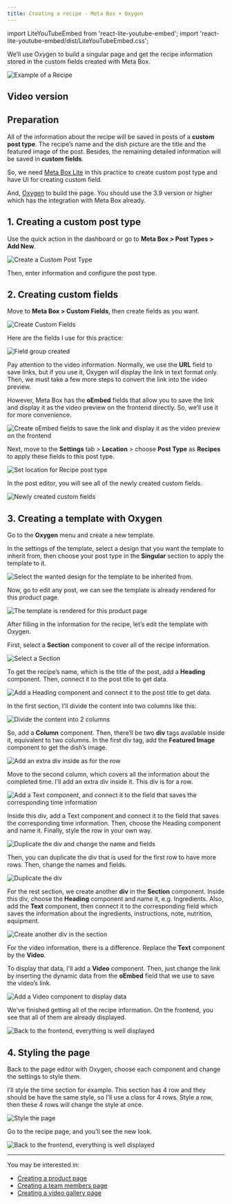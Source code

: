 ```yaml
---
title: Creating a recipe - Meta Box + Oxygen
---
```


import LiteYouTubeEmbed from 'react-lite-youtube-embed';
import 'react-lite-youtube-embed/dist/LiteYouTubeEmbed.css';

We’ll use Oxygen to build a singular page and get the recipe information stored in the custom fields created with Meta Box.

![Example of a Recipe](https://imgur.elightup.com/SCek8XG.png)

## Video version

<LiteYouTubeEmbed id='HZLS8pe2nDk' />

## Preparation

All of the information about the recipe will be saved in posts of a **custom post type**. The recipe’s name and the dish picture are the title and the featured image of the post. Besides, the remaining detailed information will be saved in **custom fields**.

So, we need [Meta Box Lite](https://metabox.io/lite/) in this practice to create custom post type and have UI for creating custom field.

And, [Oxygen](https://oxygenbuilder.com/) to build the page. You should use the 3.9 version or higher which has the integration with Meta Box already.

## 1. Creating a custom post type

Use the quick action in the dashboard or go to **Meta Box > Post Types > Add New**.

![Create a Custom Post Type](https://imgur.elightup.com/68NYL42.png)

Then, enter information and configure the post type.

## 2. Creating custom fields

Move to **Meta Box > Custom Fields**, then create fields as you want.

![Create Custom Fields](https://imgur.elightup.com/hMEoDLf.png)

Here are the fields I use for this practice:

![Field group created](https://imgur.elightup.com/pWljhJt.png)

Pay attention to the video information. Normally, we use the **URL** field to save links, but if you use it, Oxygen will display the link in text format only. Then, we must take a few more steps to convert the link into the video preview.

However, Meta Box has the **oEmbed** fields that allow you to save the link and display it as the video preview on the frontend directly. So, we’ll use it for more convenience.

![Create oEmbed fields to save the link and display it as the video preview on the frontend](https://imgur.elightup.com/bjmwlGC.png)

Next, move to the **Settings** tab > **Location** > choose **Post Type** as **Recipes** to apply these fields to this post type.

![Set location for Recipe post type](https://imgur.elightup.com/hIBUV0X.png)

In the post editor, you will see all of the newly created custom fields.

![Newly created custom fields](https://imgur.elightup.com/f56IhBp.png)

## 3. Creating a template with Oxygen

Go to the **Oxygen** menu and create a new template.

In the settings of the template, select a design that you want the template to inherit from, then choose your post type in the **Singular** section to apply the template to it.

![Select the wanted design for the template to be inherited from.](https://imgur.elightup.com/v7yxRNu.png)

Now, go to edit any post, we can see the template is already rendered for this product page.

![ The template is rendered for this product page](https://imgur.elightup.com/DyNtTuL.png)

After filling in the information for the recipe, let’s edit the template with Oxygen.

First, select a **Section** component to cover all of the recipe information.

![Select a Section](https://imgur.elightup.com/Dx2dg0D.png)

To get the recipe’s name, which is the title of the post, add a **Heading** component. Then, connect it to the post title to get data.

![Add a Heading component and connect it to the post title to get data.](https://imgur.elightup.com/Fn0YwT4.gif)

In the first section, I’ll divide the content into two columns like this:

![Divide the content into 2 columns](https://imgur.elightup.com/Dm1ogHm.png)

So, add a **Column** component. Then, there’ll be two **div** tags available inside it, equivalent to two columns. In the first div tag, add the **Featured Image** component to get the dish’s image.

![Add an extra div inside as for the row](https://imgur.elightup.com/YZpgSjH.png)

Move to the second column, which covers all the information about the completed time. I’ll add an extra div inside it. This div is for a row.

![Add a Text component, and connect it to the field that saves the corresponding time information](https://imgur.elightup.com/c6uJEsA.png)

Inside this div, add a Text component and connect it to the field that saves the corresponding time information. Then, choose the Heading component and name it. Finally, style the row in your own way.

![Duplicate the div and change the name and fields](https://imgur.elightup.com/XGYqe77.png)

Then, you can duplicate the div that is used for the first row to have more rows. Then, change the names and fields.

![Duplicate the div](https://imgur.elightup.com/kwRlvQn.png)

For the rest section, we create another **div** in the **Section** component. Inside this div, choose the **Heading** component and name it, e.g. Ingredients. Also, add the **Text** component, then connect it to the corresponding field which saves the information about the ingredients, instructions, note, nutrition, equipment.

![Create another div in the section](https://imgur.elightup.com/D1099pU.png)

For the video information, there is a difference. Replace the **Text** component by the **Video**.

To display that data, I'll add a **Video** component. Then, just change the link by inserting the dynamic data from the **oEmbed** field that we use to save the video’s link.

![Add a Video component to display data](https://imgur.elightup.com/kwRlvQn.png)

We’ve finished getting all of the recipe information. On the frontend, you see that all of them are already displayed.

![Back to the frontend, everything is well displayed](https://imgur.elightup.com/HXaAJjv.png)

## 4. Styling the page

Back to the page editor with Oxygen, choose each component and change the settings to style them.

I’ll style the time section for example. This section has 4 row and they should be have the same style, so I’ll use a class for 4 rows. Style a row, then these 4 rows will change the style at once.

![Style the page](https://imgur.elightup.com/5S1rCSw.png)

Go to the recipe page, and you’ll see the new look.

![Back to the frontend, everything is well displayed](https://imgur.elightup.com/SCek8XG.png)

------

You may be interested in:
* [Creating a product page](https://docs.metabox.io/tutorials/create-product-page-meta-box-oxygen/)
* [Creating a team members page](https://docs.metabox.io/tutorials/create-team-members-page-meta-box-oxygen/)
* [Creating a video gallery page](https://docs.metabox.io/tutorials/create-video-gallery-page-meta-box-oxygen/)

